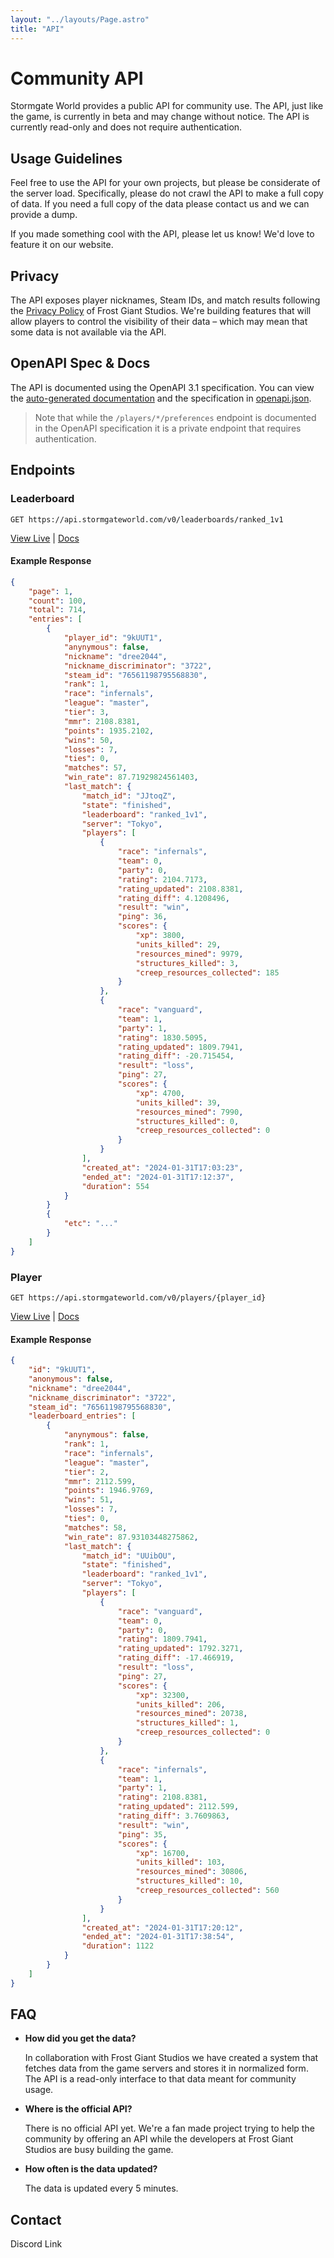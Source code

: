 ```yaml
---
layout: "../layouts/Page.astro"
title: "API"
---
```


# Community API
Stormgate World provides a public API for community use. The API, just like the game, is currently in beta and may change without notice. The API is currently read-only and does not require authentication. 

## Usage Guidelines
Feel free to use the API for your own projects, but please be considerate of the server load. Specifically, please do not crawl the API to make a full copy of data. If you need a full copy of the data please contact us and we can provide a dump.

If you made something cool with the API, please let us know! We'd love to feature it on our website.

## Privacy
The API exposes player nicknames, Steam IDs, and match results following the [Privacy Policy]() of Frost Giant Studios. We're building features that will allow players to control the visibility of their data – which may mean that some data is not available via the API.

## OpenAPI Spec & Docs
The API is documented using the OpenAPI 3.1 specification. You can view the [auto-generated documentation](https://api.stormgateworld.com/rapidoc#get-/v0/leaderboards/ranked_1v1) and the specification in [openapi.json](https://api.stormgateworld.com/api-docs/openapi.json).

> Note that while the `/players/*/preferences` endpoint is documented in the OpenAPI specification it is a private endpoint that requires authentication.

## Endpoints

### Leaderboard
```
GET https://api.stormgateworld.com/v0/leaderboards/ranked_1v1
```
[View Live](https://api.stormgateworld.com/v0/leaderboards/ranked_1v1) | [Docs](https://api.stormgateworld.com/rapidoc#get-/v0/leaderboards/ranked_1v1)

#### Example Response
```json
{
    "page": 1,
    "count": 100,
    "total": 714,
    "entries": [
        {
            "player_id": "9kUUT1",
            "anynymous": false,
            "nickname": "dree2044",
            "nickname_discriminator": "3722",
            "steam_id": "76561198795568830",
            "rank": 1,
            "race": "infernals",
            "league": "master",
            "tier": 3,
            "mmr": 2108.8381,
            "points": 1935.2102,
            "wins": 50,
            "losses": 7,
            "ties": 0,
            "matches": 57,
            "win_rate": 87.71929824561403,
            "last_match": {
                "match_id": "JJtoqZ",
                "state": "finished",
                "leaderboard": "ranked_1v1",
                "server": "Tokyo",
                "players": [
                    {
                        "race": "infernals",
                        "team": 0,
                        "party": 0,
                        "rating": 2104.7173,
                        "rating_updated": 2108.8381,
                        "rating_diff": 4.1208496,
                        "result": "win",
                        "ping": 36,
                        "scores": {
                            "xp": 3800,
                            "units_killed": 29,
                            "resources_mined": 9979,
                            "structures_killed": 3,
                            "creep_resources_collected": 185
                        }
                    },
                    {
                        "race": "vanguard",
                        "team": 1,
                        "party": 1,
                        "rating": 1830.5095,
                        "rating_updated": 1809.7941,
                        "rating_diff": -20.715454,
                        "result": "loss",
                        "ping": 27,
                        "scores": {
                            "xp": 4700,
                            "units_killed": 39,
                            "resources_mined": 7990,
                            "structures_killed": 0,
                            "creep_resources_collected": 0
                        }
                    }
                ],
                "created_at": "2024-01-31T17:03:23",
                "ended_at": "2024-01-31T17:12:37",
                "duration": 554
            }
        }
        {
            "etc": "..."
        }
    ]
}
```

### Player
```
GET https://api.stormgateworld.com/v0/players/{player_id}
```
[View Live](https://api.stormgateworld.com/v0/players/9kUUT1) | [Docs](https://api.stormgateworld.com/rapidoc#get-/v0/players/-player_id-)

#### Example Response
```json
{
    "id": "9kUUT1",
    "anonymous": false,
    "nickname": "dree2044",
    "nickname_discriminator": "3722",
    "steam_id": "76561198795568830",
    "leaderboard_entries": [
        {
            "anynymous": false,
            "rank": 1,
            "race": "infernals",
            "league": "master",
            "tier": 2,
            "mmr": 2112.599,
            "points": 1946.9769,
            "wins": 51,
            "losses": 7,
            "ties": 0,
            "matches": 58,
            "win_rate": 87.93103448275862,
            "last_match": {
                "match_id": "UUibOU",
                "state": "finished",
                "leaderboard": "ranked_1v1",
                "server": "Tokyo",
                "players": [
                    {
                        "race": "vanguard",
                        "team": 0,
                        "party": 0,
                        "rating": 1809.7941,
                        "rating_updated": 1792.3271,
                        "rating_diff": -17.466919,
                        "result": "loss",
                        "ping": 27,
                        "scores": {
                            "xp": 32300,
                            "units_killed": 206,
                            "resources_mined": 20738,
                            "structures_killed": 1,
                            "creep_resources_collected": 0
                        }
                    },
                    {
                        "race": "infernals",
                        "team": 1,
                        "party": 1,
                        "rating": 2108.8381,
                        "rating_updated": 2112.599,
                        "rating_diff": 3.7609863,
                        "result": "win",
                        "ping": 35,
                        "scores": {
                            "xp": 16700,
                            "units_killed": 103,
                            "resources_mined": 30806,
                            "structures_killed": 10,
                            "creep_resources_collected": 560
                        }
                    }
                ],
                "created_at": "2024-01-31T17:20:12",
                "ended_at": "2024-01-31T17:38:54",
                "duration": 1122
            }
        }
    ]
}
```

## FAQ

- **How did you get the data?** 
    
    In collaboration with Frost Giant Studios we have created a system that fetches data from the game servers and stores it in normalized form. The API is a read-only interface to that data meant for community usage.
- **Where is the official API?**
    
    There is no official API yet. We're a fan made project trying to help the community by offering an API while the developers at Frost Giant Studios are busy building the game.
- **How often is the data updated?**
    
    The data is updated every 5 minutes.
    

## Contact

Discord Link